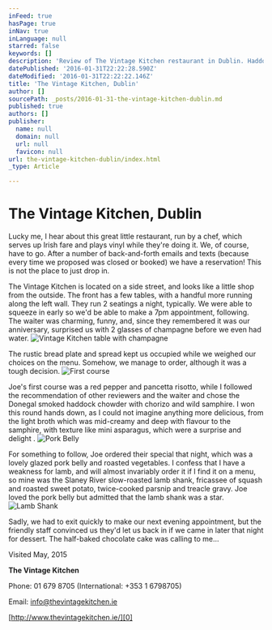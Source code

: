 ```yaml
---
inFeed: true
hasPage: true
inNav: true
inLanguage: null
starred: false
keywords: []
description: 'Review of The Vintage Kitchen restaurant in Dublin. Haddock chowder, pancetta risotto, pork belly, lamb shank, treacle gravy.'
datePublished: '2016-01-31T22:22:28.590Z'
dateModified: '2016-01-31T22:22:22.146Z'
title: 'The Vintage Kitchen, Dublin'
author: []
sourcePath: _posts/2016-01-31-the-vintage-kitchen-dublin.md
published: true
authors: []
publisher:
  name: null
  domain: null
  url: null
  favicon: null
url: the-vintage-kitchen-dublin/index.html
_type: Article

---
```

# The Vintage Kitchen, Dublin

Lucky me, I hear about this great little restaurant, run by a chef, which serves up Irish fare and plays vinyl while they're doing it.  We, of course, have to go.  After a number of back-and-forth emails and texts (because every time we proposed was closed or booked) we have a reservation!  This is not the place to just drop in.

The Vintage Kitchen is located on a side street, and looks like a little shop from the outside.  The front has a few tables, with a handful more running along the left wall.  They run 2 seatings a night, typically.  We were able to squeeze in early so we'd be able to make a 7pm appointment, following.  The waiter was charming, funny, and, since they remembered it was our anniversary, surprised us with 2 glasses of champagne before we even had water. ![Vintage Kitchen table with champagne](https://the-grid-user-content.s3-us-west-2.amazonaws.com/afde4896-77fd-4d67-a2b0-fb9dab03a9a2.jpg)

The rustic bread plate and spread kept us occupied while we weighed our choices on the menu.  Somehow, we manage to order, although it was a tough decision.
![First course](https://the-grid-user-content.s3-us-west-2.amazonaws.com/6ca144fc-f0d3-4519-b1dd-35ba01dafa8a.jpg)

Joe's first course was a red pepper and pancetta risotto, while I followed the recommendation of other reviewers and the waiter and chose the Donegal smoked haddock chowder with chorizo and wild samphire.  I won this round hands down, as I could not imagine anything more delicious, from the light broth which was mid-creamy and deep with flavour to the samphire, with texture like mini asparagus, which were a surprise and delight .
![Pork Belly](https://the-grid-user-content.s3-us-west-2.amazonaws.com/fc796f25-50de-467d-8997-11c63a7a440e.jpg)

For something to follow, Joe ordered their special that night, which was a lovely glazed pork belly and roasted vegetables.  I confess that I have a weakness for lamb, and will almost invariably order it if I find it on a menu, so mine was the Slaney River slow-roasted lamb shank, fricassee of squash and roasted sweet potato, twice-cooked parsnip and treacle gravy.  Joe loved the pork belly but admitted that the lamb shank was a star.
![Lamb Shank](https://the-grid-user-content.s3-us-west-2.amazonaws.com/44566bae-4440-444e-a8ce-48804468b109.jpg)

Sadly, we had to exit quickly to make our next evening appointment, but the friendly staff convinced us they'd let us back in if we came in later that night for dessert.  The half-baked chocolate cake was calling to me...

Visited May, 2015

**The Vintage Kitchen**

Phone: 01 679 8705 (International: +353 1 6798705)

Email: info@thevintagekitchen.ie 

[http://www.thevintagekitchen.ie/][0]

[0]: null